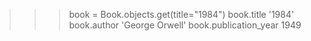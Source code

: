 >>> book = Book.objects.get(title="1984")
>>> book.title
'1984'
>>> book.author
'George Orwell'
>>> book.publication_year
1949

